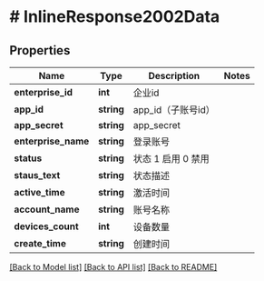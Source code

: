 # # InlineResponse2002Data

## Properties

Name | Type | Description | Notes
------------ | ------------- | ------------- | -------------
**enterprise_id** | **int** | 企业id |
**app_id** | **string** | app_id（子账号id） |
**app_secret** | **string** | app_secret |
**enterprise_name** | **string** | 登录账号 |
**status** | **string** | 状态 1 启用 0 禁用 |
**staus_text** | **string** | 状态描述 |
**active_time** | **string** | 激活时间 |
**account_name** | **string** | 账号名称 |
**devices_count** | **int** | 设备数量 |
**create_time** | **string** | 创建时间 |

[[Back to Model list]](../../README.md#models) [[Back to API list]](../../README.md#endpoints) [[Back to README]](../../README.md)
